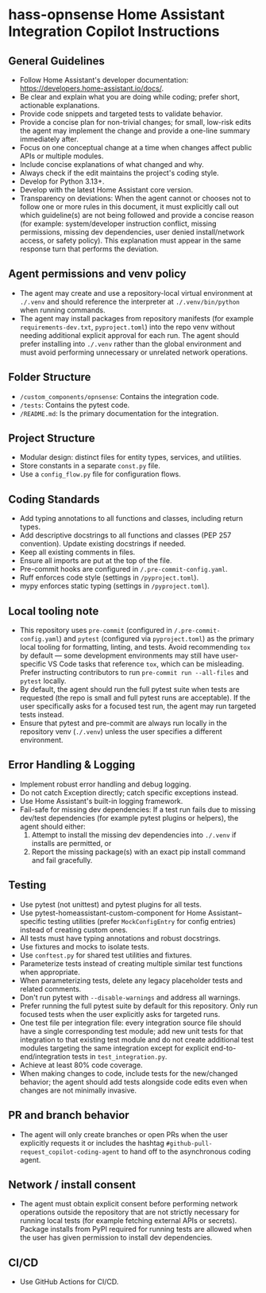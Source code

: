# hass-opnsense Home Assistant Integration Copilot Instructions

## General Guidelines
- Follow Home Assistant's developer documentation: https://developers.home-assistant.io/docs/.
- Be clear and explain what you are doing while coding; prefer short, actionable explanations.
- Provide code snippets and targeted tests to validate behavior.
- Provide a concise plan for non-trivial changes; for small, low-risk edits the agent may implement the change and provide a one-line summary immediately after.
- Focus on one conceptual change at a time when changes affect public APIs or multiple modules.
- Include concise explanations of what changed and why.
- Always check if the edit maintains the project's coding style.
- Develop for Python 3.13+.
- Develop with the latest Home Assistant core version.
- Transparency on deviations: When the agent cannot or chooses not to follow one or more rules in this document, it must explicitly call out which guideline(s) are not being followed and provide a concise reason (for example: system/developer instruction conflict, missing permissions, missing dev dependencies, user denied install/network access, or safety policy). This explanation must appear in the same response turn that performs the deviation.

## Agent permissions and venv policy
- The agent may create and use a repository-local virtual environment at `./.venv` and should reference the interpreter at `./.venv/bin/python` when running commands.
- The agent may install packages from repository manifests (for example `requirements-dev.txt`, `pyproject.toml`) into the repo venv without needing additional explicit approval for each run. The agent should prefer installing into `./.venv` rather than the global environment and must avoid performing unnecessary or unrelated network operations.


## Folder Structure

- `/custom_components/opnsense`: Contains the integration code.
- `/tests`: Contains the pytest code.
- `/README.md`: Is the primary documentation for the integration.

## Project Structure
- Modular design: distinct files for entity types, services, and utilities.
- Store constants in a separate `const.py` file.
- Use a `config_flow.py` file for configuration flows.

## Coding Standards
- Add typing annotations to all functions and classes, including return types.
- Add descriptive docstrings to all functions and classes (PEP 257 convention). Update existing docstrings if needed.
- Keep all existing comments in files.
- Ensure all imports are put at the top of the file.
- Pre-commit hooks are configured in `/.pre-commit-config.yaml`.
- Ruff enforces code style (settings in `/pyproject.toml`).
- mypy enforces static typing (settings in `/pyproject.toml`).

## Local tooling note
- This repository uses `pre-commit` (configured in `/.pre-commit-config.yaml`) and `pytest` (configured via `pyproject.toml`) as the primary local tooling for formatting, linting, and tests. Avoid recommending `tox` by default — some development environments may still have user-specific VS Code tasks that reference `tox`, which can be misleading. Prefer instructing contributors to run `pre-commit run --all-files` and `pytest` locally.
- By default, the agent should run the full pytest suite when tests are requested (the repo is small and full pytest runs are acceptable). If the user specifically asks for a focused test run, the agent may run targeted tests instead.
- Ensure that pytest and pre-commit are always run locally in the repository venv (`./.venv`) unless the user specifies a different environment.

## Error Handling & Logging
- Implement robust error handling and debug logging.
- Do not catch Exception directly; catch specific exceptions instead.
- Use Home Assistant's built-in logging framework.
- Fail-safe for missing dev dependencies: If a test run fails due to missing dev/test dependencies (for example pytest plugins or helpers), the agent should either:
  1. Attempt to install the missing dev dependencies into `./.venv` if installs are permitted, or
  2. Report the missing package(s) with an exact pip install command and fail gracefully.

## Testing
- Use pytest (not unittest) and pytest plugins for all tests.
- Use pytest-homeassistant-custom-component for Home Assistant–specific testing utilities (prefer `MockConfigEntry` for config entries) instead of creating custom ones.
- All tests must have typing annotations and robust docstrings.
- Use fixtures and mocks to isolate tests.
- Use `conftest.py` for shared test utilities and fixtures.
- Parameterize tests instead of creating multiple similar test functions when appropriate.
- When parameterizing tests, delete any legacy placeholder tests and related comments.
- Don't run pytest with `--disable-warnings` and address all warnings.
- Prefer running the full pytest suite by default for this repository. Only run focused tests when the user explicitly asks for targeted runs.
- One test file per integration file: every integration source file should have a single corresponding test module; add new unit tests for that integration to that existing test module and do not create additional test modules targeting the same integration except for explicit end-to-end/integration tests in `test_integration.py`.
- Achieve at least 80% code coverage.
- When making changes to code, include tests for the new/changed behavior; the agent should add tests alongside code edits even when changes are not minimally invasive.

## PR and branch behavior
- The agent will only create branches or open PRs when the user explicitly requests it or includes the hashtag `#github-pull-request_copilot-coding-agent` to hand off to the asynchronous coding agent.

## Network / install consent
- The agent must obtain explicit consent before performing network operations outside the repository that are not strictly necessary for running local tests (for example fetching external APIs or secrets). Package installs from PyPI required for running tests are allowed when the user has given permission to install dev dependencies.

## CI/CD
- Use GitHub Actions for CI/CD.
